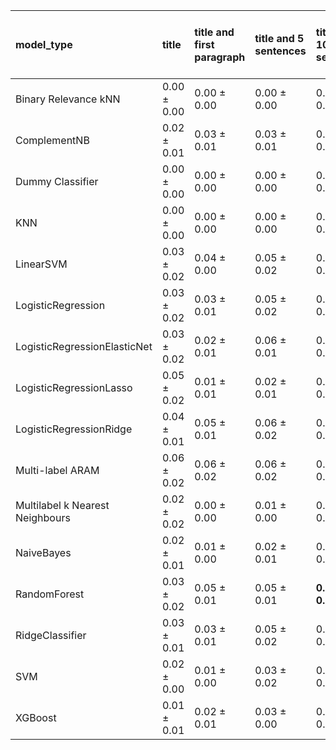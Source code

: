 | model_type                      | title           | title and first paragraph   | title and 5 sentences   | title and 10 sentences   | title and first sentence each paragraph   | raw text        |
|:--------------------------------|:----------------|:----------------------------|:------------------------|:-------------------------|:------------------------------------------|:----------------|
| Binary Relevance kNN            | 0.00 $\pm$ 0.00 | 0.00 $\pm$ 0.00             | 0.00 $\pm$ 0.00         | 0.00 $\pm$ 0.00          | 0.00 $\pm$ 0.00                           | 0.00 $\pm$ 0.00 |
| ComplementNB                    | 0.02 $\pm$ 0.01 | 0.03 $\pm$ 0.01             | 0.03 $\pm$ 0.01         | 0.05 $\pm$ 0.02          | 0.03 $\pm$ 0.02                           | 0.05 $\pm$ 0.01 |
| Dummy Classifier                | 0.00 $\pm$ 0.00 | 0.00 $\pm$ 0.00             | 0.00 $\pm$ 0.00         | 0.00 $\pm$ 0.00          | 0.00 $\pm$ 0.00                           | 0.00 $\pm$ 0.00 |
| KNN                             | 0.00 $\pm$ 0.00 | 0.00 $\pm$ 0.00             | 0.00 $\pm$ 0.00         | 0.00 $\pm$ 0.00          | 0.00 $\pm$ 0.00                           | 0.00 $\pm$ 0.00 |
| LinearSVM                       | 0.03 $\pm$ 0.02 | 0.04 $\pm$ 0.00             | 0.05 $\pm$ 0.02         | 0.06 $\pm$ 0.02          | 0.06 $\pm$ 0.01                           | 0.07 $\pm$ 0.02 |
| LogisticRegression              | 0.03 $\pm$ 0.02 | 0.03 $\pm$ 0.01             | 0.05 $\pm$ 0.02         | 0.05 $\pm$ 0.03          | 0.05 $\pm$ 0.02                           | 0.06 $\pm$ 0.02 |
| LogisticRegressionElasticNet    | 0.03 $\pm$ 0.02 | 0.02 $\pm$ 0.01             | 0.06 $\pm$ 0.01         | 0.05 $\pm$ 0.01          | 0.05 $\pm$ 0.03                           | 0.07 $\pm$ 0.04 |
| LogisticRegressionLasso         | 0.05 $\pm$ 0.02 | 0.01 $\pm$ 0.01             | 0.02 $\pm$ 0.01         | 0.03 $\pm$ 0.02          | 0.03 $\pm$ 0.02                           | 0.03 $\pm$ 0.00 |
| LogisticRegressionRidge         | 0.04 $\pm$ 0.01 | 0.05 $\pm$ 0.01             | 0.06 $\pm$ 0.02         | 0.07 $\pm$ 0.02          | 0.05 $\pm$ 0.02                           | 0.08 $\pm$ 0.01 |
| Multi-label ARAM                | 0.06 $\pm$ 0.02 | 0.06 $\pm$ 0.02             | 0.06 $\pm$ 0.02         | 0.06 $\pm$ 0.02          | 0.04 $\pm$ 0.01                           | 0.06 $\pm$ 0.02 |
| Multilabel k Nearest Neighbours | 0.02 $\pm$ 0.02 | 0.00 $\pm$ 0.00             | 0.01 $\pm$ 0.00         | 0.02 $\pm$ 0.02          | 0.01 $\pm$ 0.01                           | 0.01 $\pm$ 0.01 |
| NaiveBayes                      | 0.02 $\pm$ 0.01 | 0.01 $\pm$ 0.00             | 0.02 $\pm$ 0.01         | 0.02 $\pm$ 0.02          | 0.03 $\pm$ 0.01                           | 0.02 $\pm$ 0.00 |
| RandomForest                    | 0.03 $\pm$ 0.02 | 0.05 $\pm$ 0.01             | 0.05 $\pm$ 0.01         | **0.09 $\pm$ 0.02**      | 0.05 $\pm$ 0.01                           | 0.08 $\pm$ 0.02 |
| RidgeClassifier                 | 0.03 $\pm$ 0.01 | 0.03 $\pm$ 0.01             | 0.05 $\pm$ 0.02         | 0.07 $\pm$ 0.03          | 0.05 $\pm$ 0.01                           | 0.08 $\pm$ 0.01 |
| SVM                             | 0.02 $\pm$ 0.00 | 0.01 $\pm$ 0.00             | 0.03 $\pm$ 0.02         | 0.03 $\pm$ 0.01          | 0.00 $\pm$ 0.00                           | 0.01 $\pm$ 0.00 |
| XGBoost                         | 0.01 $\pm$ 0.01 | 0.02 $\pm$ 0.01             | 0.03 $\pm$ 0.00         | 0.05 $\pm$ 0.01          | 0.02 $\pm$ 0.01                           | 0.05 $\pm$ 0.01 |